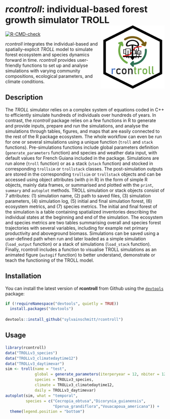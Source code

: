 # *rcontroll*: individual-based forest growth simulator TROLL <img src='man/figures/logo.png' align="right" height="200" />

<!-- sticker("~/Téléchargements/TROLL.png", package="rcontroll", p_size=20, s_x=1, s_y = 0.85, s_width=.6, p_y = 1.6, filename="inst/figures/logo.png", h_color = "darkblue", h_fill = "white", p_color = "black") -->

[![R-CMD-check](https://github.com/sylvainschmitt/rcontroll/workflows/R-CMD-check/badge.svg)](https://github.com/sylvainschmitt/rcontroll/actions)

*rcontroll* integrates the individual-based  and spatially-explicit *TROLL* model to simulate forest ecosystem and species dynamics forward in time.
*rcontroll* provides user-friendly functions to set up and analyse simulations with varying community compositions, ecological parameters, and climate conditions.

## Description

The *TROLL* simulator relies on a complex system of equations coded in C++ to efficiently simulate hundreds of individuals over hundreds of years.
In contrast, the *rcontroll* package relies on a few functions in R to generate and provide inputs, prepare and run the simulations, and analyse the simulations through tables, figures, and maps that are easily connected to the rest of the R package ecosystem. 
The whole workflow can even be run for one or several simulations using a unique function (`troll` and `stack` functions). 
Pre-simulations functions include global parameters definition (`generate_parameters` function) and species and weather data input, with default values for French Guiana included in the package.
Simulations are run alone (`troll` function) or as a stack (`stack` function) and stocked in corresponding `trollsim` or `trollstack`  classes.
The post-simulation outputs are stored in the corresponding `trollsim` or `trollstack` objects and can be accessed using object attributes (with `@` in R) in the form of simple R objects, mainly data frames, or summarised and plotted with the `print`, `summary` and `autoplot` methods. 
TROLL simulation or stack objects consist of 7 attributes: (1) simulation name, (2) path to saved files, (3) simulation parameters, (4) simulation log, (5) initial and final simulation forest, (6) ecosystem metrics, and (7) species metrics.
The initial and final forest of the simulation is a table containing spatialized inventories describing the individual states at the beginning and end of the simulation.
The ecosystem and species metrics are two tables summarising overall and species forest trajectories with several variables, including for example net primary productivity and aboveground biomass. 
Simulations can be saved using a user-defined path when run and later loaded as a simple simulation (`load_output` function) or a stack of simulations (`load_stack` function). 
Finally, rcontroll includes a function to visualise TROLL simulations as an animated figure (`autogif` function) to better understand, demonstrate or teach the functioning of the TROLL model.

## Installation

You can install the latest version of **rcontroll** from Github using the [`devtools`](https://github.com/hadley/devtools) package:

``` r
if (!requireNamespace("devtools", quietly = TRUE))
  install.packages("devtools")

devtools::install_github("sylvainschmitt/rcontroll")
```

## Usage

```r
library(rcontroll)
data("TROLLv3_species")
data("TROLLv3_climatedaytime12")
data("TROLLv3_daytimevar")
sim <- troll(name = "test",
             global = generate_parameters(iterperyear = 12, nbiter = 12*1),
             species = TROLLv3_species,
             climate = TROLLv3_climatedaytime12,
             daily = TROLLv3_daytimevar)
autoplot(sim, what = "temporal", 
         species = c("Cecropia_obtusa","Dicorynia_guianensis",
                     "Eperua_grandiflora","Vouacapoua_americana")) +
  theme(legend.position = "bottom")
```

